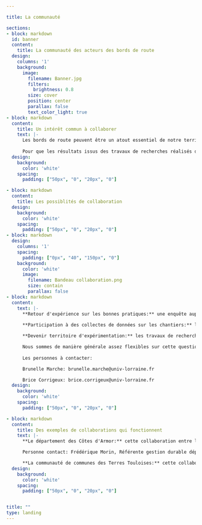 ```yaml
---

title: La communauté

sections:
- block: markdown
  id: banner
  content:
    title: La communauté des acteurs des bords de route
  design:
    columns: '1'
    background: 
      image: 
        filename: Banner.jpg
        filters:
          brightness: 0.8
        size: cover
        position: center  
        parallax: false
        text_color_light: true
- block: markdown
  content:    
    title: Un intérêt commun à collaborer
    text: |-
      Les bords de route peuvent être un atout essentiel de notre territoire et il est important de mieux les connaître afin de préserver et valoriser les services et externalités qu’ils nous rendent. La chaire a pour vocation d’être un espace d’échange, de restitution et de mise à disposition des connaissances. 
      
      Pour que les résultats issus des travaux de recherches réalisés dans le cadre de la chaire soit en accord et répondent aux problématiques du terrain, il est nécessaire de créer un lien entre la recherche et les acteurs de l'entretien des bords de route. Pour cette raison nous recherchons activement des territoires intéressés par les porblématiques traitées par la chaire et qui souhaiteraient partager leurs expériences, contribuer aux travaux de recherche ou bien être accompagnés dans leurs démarches de changement de pratiques.   
  design:
    background:
      color: 'white'
    spacing:
      padding: ["50px", "0", "20px", "0"]    

- block: markdown
  content:    
    title: Les possiblités de collaboration
  design:
    background:
      color: 'white'
    spacing:
      padding: ["50px", "0", "20px", "0"]    
- block: markdown    
  design:
    columns: '1'    
    spacing:
      padding: ["0px", "40", "150px", "0"]
    background: 
      color: 'white'
      image: 
        filename: Bandeau collaboration.png
        size: contain
        parallax: false
- block: markdown
  content:    
    text: |-
      **Retour d'expérience sur les bonnes pratiques:** une enquête auprès des collectivités va être lancée afin de recueillir des informations sur un large panel d'expérimentations afin d'en réaliser une synthèse à destination des collectivités. Cette action a pour but de diffuser les connaissances présentes à l'échelle locale au niveau national afin de montrer les changements pouvant être opérés et leurs bénéfices au niveau de la gestion des bords de route. C'est aussi un moyen pour les territoires de valoriser le travail qu'ils ont réalisé et de pouvoir s'inspirer de nouvelles pistes de réflexions entamés par les autres territoires. 
      
      **Participation à des collectes de données sur les chantiers:** le développement d'outils d'aide à la décision demandent des données sur la réalisation des chantiers et sur les différents types d'organisation que l'on peut retrouver au sein des collectivités. Cette collecte peut être réalisée grâce à la participation des équipes d'entretien en relevant les données directement sur le terrain ou par un simple partage des données si celles-ci sont déjà disponibles. Ces données ne seront pas partagées en dehors de la chaire SAGID+, elles seront simplement destinées à la création d'outils d'aide à la décision. Les territoires pourront donc profiter des premières versions de ces outils sans attendre que la version finale soit développée.

      **Devenir territoire d'expérimentation:** les travaux de recherche réalisées dans le cadre de la chaire SAGID+ vont nécessiter des expérimentations à réaliser sur le terrain. Les travaux peuvent notamment concerner l'évaluation de l'impact des pratiques d'entretien sur l'écosystème des bords de route ou encore l'optimisation des activités d'entretien. N'hésitez pas à nous contacter si les problématiques traitées par la chaire correspondent aux vôtres, nous pourrons sans doute trouver un moyen de faire en sorte que les travaux profitent aux deux partis.

      Nous sommes de manière générale assez flexibles sur cette question de collaboration avec les territoires et nous nous adaptons surtout aux besoins des collectivités avec qui nous collaborons. Vous pouvez donc entrer en contact avec nous pour tout projet correspondant aux problématiques de gestion des bords de route et nous étudierons alors les possibilités de collaboration sur le sujet.
      
      Les personnes à contacter:

      Brunelle Marche: brunelle.marche@univ-lorraine.fr

      Brice Corrigeux: brice.corrigeux@univ-lorraine.fr
  design:
    background:
      color: 'white'
    spacing:
      padding: ["50px", "0", "20px", "0"]   

- block: markdown
  content:    
    title: Des exemples de collaborations qui fonctionnent 
    text: |-
      **Le département des Côtes d'Armor:** cette collaboration entre la chaire industrielle SAGID+ et le département des Côtes d'Armor a commencé en mars 2023 et a déjà donné lieu à de nombreux échanges. Cette collaboration a notamment permis de récolter un bon nombre de données sur les chantiers d'entretien. Quelques outils d'estimation des coûts ont été réalisés, notamment sur une expérimentation de lutte contre la renouée du Japon. Ces échanges ont permis à la chaire d'acquérir de nombreuses connaissances sur la gestion des bords de route à l'échelle d'un département. 

      Personne contact: Frédérique Morin, Référente gestion durable dépendances vertes et bleues (frederique.morin@cotesdarmor.fr)

      **La communauté de communes des Terres Touloises:** cette collaboration qui date d'avant le lancement de la chaire industrielle a permis de réaliser les premières expérimentations et avoir un premier aperçu des fonctionnement d'une collectivité en matière d'entretien des espaces verts. Dernièrement la communauté de communes des Terres Touloises a été mobilisée dans le cadre d'un module de cours de l'ENSGSI visant à développer un dispositif de sensibilisation concernant la gestion des dépendances vertes.
  design:
    background:
      color: 'white'
    spacing:
      padding: ["50px", "0", "20px", "0"]    


title: ""
type: landing
---
```






